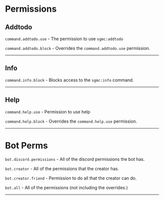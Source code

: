 # Permissions

## Addtodo

`command.addtodo.use` - The permission to use `sgmc:addtodo`

`command.addtodo.block` - Overrides the `command.addtodo.use` permission.

***

## Info
`command.info.block` - Blocks access to the `sgmc:info` command.

***

## Help
`command.help.use` - Permission to use help

`command.help.block` - Overrides the `command.help.use` permission.

***

# Bot Perms
`bot.discord.permissions` - All of the discord permissions the bot has.

`bot.creator` - All of the permissions that the creator has.

`bot.creator.friend` - Permission to do all that the creator can do.

`bot.all` - All of the permissions (not including the overrides.)

***